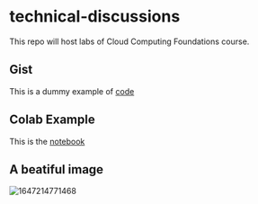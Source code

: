 # technical-discussions
This repo will host labs of Cloud Computing Foundations course.

## Gist
This is a dummy example of [code](https://gist.github.com/faustodavidhernandezjasso/fb3f52bd94ca0be41cbed43e91c71e67)

## Colab Example

This is the [notebook](https://github.com/faustodavidhernandezjasso/technical-discussions/blob/main/lab01.ipynb)

## A beatiful image

![1647214771468](https://github.com/faustodavidhernandezjasso/technical-discussions/assets/53309582/1a0c19a7-71bf-4dea-97cc-ddcf4fe29918)
